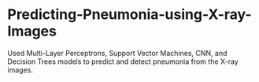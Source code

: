 # Predicting-Pneumonia-using-X-ray-Images
Used Multi-Layer Perceptrons, Support Vector Machines, CNN, and Decision Trees models to predict and detect pneumonia from the X-ray images.
